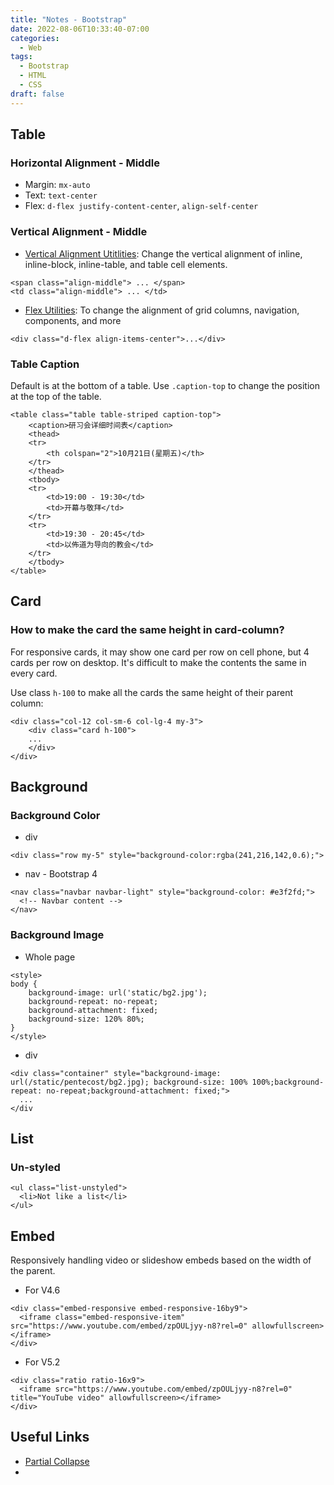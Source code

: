 ```yaml
---
title: "Notes - Bootstrap"
date: 2022-08-06T10:33:40-07:00
categories:
  - Web
tags:
  - Bootstrap
  - HTML
  - CSS
draft: false
---
```


## Table
### Horizontal Alignment - Middle
* Margin: `mx-auto`
* Text: `text-center`
* Flex: `d-flex justify-content-center`, `align-self-center`


### Vertical Alignment - Middle
* [Vertical Alignment Utitlities](https://getbootstrap.com/docs/4.6/utilities/vertical-align/):
Change the vertical alignment of inline, inline-block, inline-table, and table cell elements.
```
<span class="align-middle"> ... </span>
<td class="align-middle"> ... </td>
```

* [Flex Utilities](https://getbootstrap.com/docs/4.6/utilities/flex/#enable-flex-behaviors):
To change the alignment of grid columns, navigation, components, and more
```
<div class="d-flex align-items-center">...</div>
```

### Table Caption
Default is at the bottom of a table. 
Use `.caption-top` to change the position at the top of the table.
```
<table class="table table-striped caption-top">
    <caption>研习会详细时间表</caption>
    <thead>
    <tr>
        <th colspan="2">10月21日(星期五)</th>
    </tr>
    </thead>
    <tbody>
    <tr>
        <td>19:00 - 19:30</td>
        <td>开幕与敬拜</td>
    </tr>
    <tr>
        <td>19:30 - 20:45</td>
        <td>以佈道为导向的教会</td>
    </tr>
    </tbody>
</table>
```

## Card
### How to make the card the same height in card-column?
For responsive cards, it may show one card per row on cell phone, but 4 cards per row on desktop.
It's difficult to make the contents the same in every card. 

Use class `h-100` to make all the cards the same height of their parent column:
```
<div class="col-12 col-sm-6 col-lg-4 my-3">
    <div class="card h-100">
    ...
    </div>
</div>
```

## Background
### Background Color
* div
```
<div class="row my-5" style="background-color:rgba(241,216,142,0.6);">
```

* nav - Bootstrap 4
```
<nav class="navbar navbar-light" style="background-color: #e3f2fd;">
  <!-- Navbar content -->
</nav>
```
### Background Image
* Whole page
```
<style>
body {
    background-image: url('static/bg2.jpg');
    background-repeat: no-repeat;
    background-attachment: fixed;
    background-size: 120% 80%;
}
</style>
```

* div
```
<div class="container" style="background-image: url(/static/pentecost/bg2.jpg); background-size: 100% 100%;background-repeat: no-repeat;background-attachment: fixed;">
  ...
</div
```

## List
### Un-styled
```
<ul class="list-unstyled">
  <li>Not like a list</li>
</ul>  
```

## Embed
Responsively handling video or slideshow embeds based on the width of the parent.
* For V4.6
```
<div class="embed-responsive embed-responsive-16by9">
  <iframe class="embed-responsive-item" src="https://www.youtube.com/embed/zpOULjyy-n8?rel=0" allowfullscreen></iframe>
</div>
```
* For V5.2
```
<div class="ratio ratio-16x9">
  <iframe src="https://www.youtube.com/embed/zpOULjyy-n8?rel=0" title="YouTube video" allowfullscreen></iframe>
</div>
```

## Useful Links
* [Partial Collapse](https://stackoverflow.com/questions/52332952/can-we-use-partial-collapse-concept-in-bootstrap-4)
* 